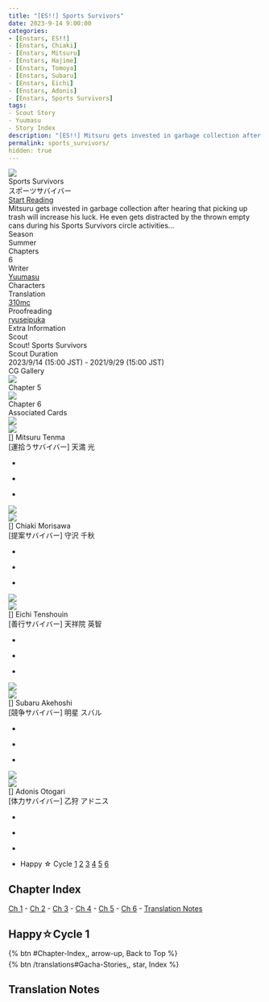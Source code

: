 ```yaml
---
title: "[ES!!] Sports Survivors"
date: 2023-9-14 9:00:00
categories:
- [Enstars, ES!!]
- [Enstars, Chiaki]
- [Enstars, Mitsuru]
- [Enstars, Hajime]
- [Enstars, Tomoya]
- [Enstars, Subaru]
- [Enstars, Eichi]
- [Enstars, Adonis]
- [Enstars, Sports Survivors]
tags:
- Scout Story
- Yuumasu
- Story Index
description: "[ES!!] Mitsuru gets invested in garbage collection after hearing that picking up trash will increase his luck. He even gets distracted by the thrown empty cans during his Sports Survivors circle activities…"
permalink: sports_survivors/
hidden: true
---
```

<div class="preview-wrapper reverse" style="--storyColor:#5ac189;--storyColor-rgb:90,193,137;--storyColor-h:147.4;--storyColor-s:45.4%;--storyColor-l:55.5%;">
    <div class="grid-wrapper">
        <div class="preview-background" style="background-image: url('/img/es/scoutstory/sportssurvivors/mitsurubcgframe.jpg')"></div>
        <div class="preview-box">
            <div class="title-area">
                <div class="title-area__title">Sports Survivors</div>
                <div class="title-area__subtitle">スポーツサバイバー</div>
                <div class="title-area__start"><a href="/sports_survivors#Happy☆Cycle-1">Start Reading</a></div>
            </div>
            <div class="info-area">
                <div class="synopsis">
                    Mitsuru gets invested in garbage collection after hearing that picking up trash will increase his luck. He even gets distracted by the thrown empty cans during his Sports Survivors circle activities…
                </div>
                <div class="info">
                    <div class="info-item season">
                        <div class="label">
                            Season
                        </div>
                        <div class="value">
                            Summer
                        </div>
                    </div>
                    <div class="info-item chapters">
                        <div class="label">
                            Chapters
                        </div>
                        <div class="value">
                            6
                        </div>
                    </div>
                    <div class="info-item writer">
                        <div class="label">
                            Writer
                        </div>
                        <div class="value">
                            <a href="/tags/Yuumasu/">Yuumasu</a>
                        </div>
                    </div>
                    <div class="info-item characters">
                        <div class="label">
                            Characters
                        </div>
                        <div class="value">
                        <a href="/categories/Enstars/Mitsuru" character="Mitsuru"></a>
                        <a href="/categories/Enstars/Chiaki" character="Chiaki"></a>
                        <a href="/categories/Enstars/Subaru" character="Subaru"></a>
                        <a href="/categories/Enstars/Eichi" character="Eichi"></a>
                        <a href="/categories/Enstars/Adonis" character="Adonis"></a>
                        <a href="/categories/Enstars/Hajime" character="Hajime"></a>
                        <a href="/categories/Enstars/Tomoya" character="Tomoya"></a>
                        </div>
                    </div>
                    <div class="info-item tl">
                        <div class="label">
                            Translation
                        </div>
                        <div class="value">
                            <a href="/about">310mc</a>
                        </div>
                    </div>
                    <div class="info-item pr">
                        <div class="label">
                            Proofreading
                        </div>
                        <div class="value">
                            <a href="https://ryuseipuka.notion.site/proofed-by-ryuseipuka-020757643ea94baabea5e7d21f325a8b" target="_blank">ryuseipuka</a>
                        </div>
                    </div>
                </div>
            </div>
        </div>
    </div>
</div>

<!-- more -->

<style>
    .preview-wrapper {
        display: none;
    }
    @media (max-width: 567px) {
        .post-block {
            padding: 5px 10px 8px !important;
        }
    }
</style>
<div class="story-wrapper" style="--storyColor:#5ac189;--storyColor-rgb:90,193,137;--storyColor-h:147.4;--storyColor-s:45.4%;--storyColor-l:55.5%;">
    <div class="grid-wrapper">
        <div class="story-background" style="background: top/cover url(/img/es/scoutstory/sportssurvivors/mitsuruorigcg.jpg)"></div>
        <div class="story-box">
            <div class="story-cover">
                <div><img src="/img/es/scoutstory/sportssurvivors/mitsurubcgframe.jpg"></div>
            </div>
            <div class="title-area">
                <div class="title-area__title">Sports Survivors</div>
                <div class="title-area__subtitle">スポーツサバイバー</div>
                <div class="title-area__start">
                    <a href="#Happy☆Cycle-1">Start Reading</a>
                </div>
            </div>
            <div class="info-area">
                <div class="synopsis">
                    Mitsuru gets invested in garbage collection after hearing that picking up trash will increase his luck. He even gets distracted by the thrown empty cans during his Sports Survivors circle activities…
                </div>
                <div class="info">
                    <div class="info-item season">
                        <div class="label">
                            Season
                        </div>
                        <div class="value">
                            Summer
                        </div>
                    </div>
                    <div class="info-item chapters">
                        <div class="label">
                            Chapters
                        </div>
                        <div class="value">
                            6
                        </div>
                    </div>
                    <div class="info-item writer">
                        <div class="label">
                            Writer
                        </div>
                        <div class="value">
                            <a href="/tags/Yuumasu/">Yuumasu</a>
                        </div>
                    </div>
                    <div class="info-item characters">
                        <div class="label">
                            Characters
                        </div>
                        <div class="value">
                        <a href="/categories/Enstars/Mitsuru" character="Mitsuru"></a>
                        <a href="/categories/Enstars/Chiaki" character="Chiaki"></a>
                        <a href="/categories/Enstars/Subaru" character="Subaru"></a>
                        <a href="/categories/Enstars/Eichi" character="Eichi"></a>
                        <a href="/categories/Enstars/Adonis" character="Adonis"></a>
                        <a href="/categories/Enstars/Hajime" character="Hajime"></a>
                        <a href="/categories/Enstars/Tomoya" character="Tomoya"></a>
                        </div>
                    </div>
                    <div class="info-item tl">
                        <div class="label">
                            Translation
                        </div>
                        <div class="value">
                            <a href="/about">310mc</a>
                        </div>
                    </div>
                    <div class="info-item pr">
                        <div class="label">
                            Proofreading
                        </div>
                        <div class="value">
                            <a href="https://ryuseipuka.notion.site/proofed-by-ryuseipuka-020757643ea94baabea5e7d21f325a8b" target="_blank">ryuseipuka</a>
                        </div>
                    </div>
                </div>
                <div class="extra-area">
                    <div class="tab-header">
                        <div class="tab-header__name">Extra Information</div>
                    </div>
                    <div class="tab-content">
                        <div class="tab-item">
                            <div class="label">
                                Scout
                            </div>
                            <div class="value">
                                Scout! Sports Survivors
                            </div>
                        </div>
                        <div class="tab-item">
                            <div class="label">
                                Scout Duration
                            </div>
                            <div class="value">
                                2023/9/14 (15:00 JST) - 2021/9/29 (15:00 JST)
                            </div>
                        </div>
                    </div>
                </div>
                <div class="cg-gallery">
                    <div class="tab-header">
                        <div class="tab-header__name">CG Gallery</div>
                    </div>
                    <div class="tab-content">
                        <div class="gallery">
                            <div class="gallery-item">
                                <div class="image">
                                    <img src="/img/es/scoutstory/sportssurvivors/chiakiorigcg.jpg">
                                </div>
                                <div class="caption">
                                    Chapter 5
                                </div>
                            </div>
                            <div class="gallery-item">
                                <div class="image">
                                    <img src="/img/es/scoutstory/sportssurvivors/mitsuruorigcg.jpg">
                                </div>
                                <div class="caption">
                                    Chapter 6
                                </div>
                            </div>                            
                        </div>
                    </div>
                </div>
                <div class="story-cards">
                    <div class="tab-header">
                        <div class="tab-header__name">Associated Cards</div>
                    </div>
                    <div class="tab-content">
                        <div class="cards">
                            <div class="cards-item">
                                <div class="image">
                                    <div class="single unbloomed">
                                        <img src="/img/es/scoutstory/sportssurvivors/mitsurucard.jpg">
                                    </div>
                                    <div class="single bloomed">
                                        <img src="/img/es/scoutstory/sportssurvivors/mitsurubcard.jpg">
                                    </div>
                                    <div class="quotes__wrapper">
                                        <div class="quotes">
                                            <div class="unbloomed"><!--TBA--></div>
                                            <div class="bloomed"><!--TBA--></div>
                                        </div>
                                    </div>
                                </div>
                                <div class="lightbox">
                                    <div class="card__name">[] Mitsuru Tenma</div>
                                    <div class="card__jp">[運拾うサバイバー] 天満 光</div>
                                    <div class="skills">
                                        <ul>
                                            <li id="center">
                                                <div class="name"><!--スポーツの醍醐味--></div>
                                                <div class="desc"></div>
                                            </li>
                                            <li id="live">
                                                <div class="name"><!--有り余る体力--></div>
                                                <div class="desc"></div>
                                            </li>
                                            <li id="lesson">
                                                <div class="name"><!--思いがけないサービス--></div>
                                                <div class="desc"></div>
                                            </li>
                                        </ul>
                                    </div>
                                </div>
                            </div>
                            <div class="cards-item">
                                <div class="image">
                                    <div class="single unbloomed">
                                        <img src="/img/es/scoutstory/sportssurvivors/chiakicard.jpg">
                                    </div>
                                    <div class="single bloomed">
                                        <img src="/img/es/scoutstory/sportssurvivors/chiakibcard.jpg">
                                    </div>
                                    <div class="quotes__wrapper">
                                        <div class="quotes">
                                            <div class="unbloomed"><!--TBA--></div>
                                            <div class="bloomed"><!--TBA--></div>
                                        </div>
                                    </div>
                                </div>
                                <div class="lightbox">
                                    <div class="card__name">[] Chiaki Morisawa</div>
                                    <div class="card__jp">[提案サバイバー] 守沢 千秋</div>
                                    <div class="skills">
                                        <ul>
                                            <li id="center">
                                                <div class="name"><!--スポーツと協調性--></div>
                                                <div class="desc"></div>
                                            </li>
                                            <li id="live">
                                                <div class="name"><!--打ち込む体力--></div>
                                                <div class="desc"></div>
                                            </li>
                                            <li id="lesson">
                                                <div class="name"><!--地中の宝物--></div>
                                                <div class="desc"></div>
                                            </li>
                                        </ul>
                                    </div>
                                </div>
                            </div>
                            <div class="cards-item">
                                <div class="image">
                                    <div class="single unbloomed">
                                        <img src="/img/es/scoutstory/sportssurvivors/eichicard.jpg">
                                    </div>
                                    <div class="single bloomed">
                                        <img src="/img/es/scoutstory/sportssurvivors/eichibcard.jpg">
                                    </div>
                                    <div class="quotes__wrapper">
                                        <div class="quotes">
                                            <div class="unbloomed"><!--TBA--></div>
                                            <div class="bloomed"><!--TBA--></div>
                                        </div>
                                    </div>
                                </div>
                                <div class="lightbox">
                                    <div class="card__name">[] Eichi Tenshouin</div>
                                    <div class="card__jp">[善行サバイバー] 天祥院 英智</div>
                                    <div class="skills">
                                        <ul>
                                            <li id="center">
                                                <div class="name"><!--スポーツの可能性--></div>
                                                <div class="desc"></div>
                                            </li>
                                            <li id="live">
                                                <div class="name"><!--費やす体力--></div>
                                                <div class="desc"></div>
                                            </li>
                                            <li id="lesson">
                                                <div class="name"><!--缶蹴り希望--></div>
                                                <div class="desc"></div>
                                            </li>
                                        </ul>
                                    </div>
                                </div>
                            </div>
                            <div class="cards-item">
                                <div class="image">
                                    <div class="single unbloomed">
                                        <img src="/img/es/scoutstory/sportssurvivors/subarucard.jpg">
                                    </div>
                                    <div class="single bloomed">
                                        <img src="/img/es/scoutstory/sportssurvivors/subarubcard.jpg">
                                    </div>
                                    <div class="quotes__wrapper">
                                        <div class="quotes">
                                            <div class="unbloomed"><!--TBA--></div>
                                            <div class="bloomed"><!--TBA--></div>
                                        </div>
                                    </div>
                                </div>
                                <div class="lightbox">
                                    <div class="card__name">[] Subaru Akehoshi</div>
                                    <div class="card__jp">[競争サバイバー] 明星 スバル</div>
                                    <div class="skills">
                                        <ul>
                                            <li id="center">
                                                <div class="name"><!--スポーツでの発見--></div>
                                                <div class="desc"></div>
                                            </li>
                                            <li id="live">
                                                <div class="name"><!--尽きない体力--></div>
                                                <div class="desc"></div>
                                            </li>
                                            <li id="lesson">
                                                <div class="name"><!--見つける思い出--></div>
                                                <div class="desc"></div>
                                            </li>
                                        </ul>
                                    </div>
                                </div>
                            </div>
                            <div class="cards-item">
                                <div class="image">
                                    <div class="single unbloomed">
                                        <img src="/img/es/scoutstory/sportssurvivors/adoniscard.jpg">
                                    </div>
                                    <div class="single bloomed">
                                        <img src="/img/es/scoutstory/sportssurvivors/adonisbcard.jpg">
                                    </div>
                                    <div class="quotes__wrapper">
                                        <div class="quotes">
                                            <div class="unbloomed"><!--TBA--></div>
                                            <div class="bloomed"><!--TBA--></div>
                                        </div>
                                    </div>
                                </div>
                                <div class="lightbox">
                                    <div class="card__name">[] Adonis Otogari</div>
                                    <div class="card__jp">[体力サバイバー] 乙狩 アドニス</div>
                                    <div class="skills">
                                        <ul>
                                            <li id="center">
                                                <div class="name"><!--スポーツと安らぎ--></div>
                                                <div class="desc"></div>
                                            </li>
                                            <li id="live">
                                                <div class="name"><!--型破りな体力--></div>
                                                <div class="desc"></div>
                                            </li>
                                            <li id="lesson">
                                                <div class="name"><!--手加減無用--></div>
                                                <div class="desc"></div>
                                            </li>
                                        </ul>
                                    </div>
                                </div>
                            </div>
                        </div>
                    </div>
                </div>
            </div>
            <div class="chapter-area">
                <div class="chapters">
                    <ul>
                        <li>
                            <span>Happy ☆ Cycle</span>
                            <a href="#Happy☆Cycle-1" id="">1</a>
                            <a href="#Happy☆Cycle-2" id="">2</a>
                            <a href="#Happy☆Cycle-3" id="">3</a>
                            <a href="#Happy☆Cycle-4" id="">4</a>
                            <a href="#Happy☆Cycle-5" id="">5</a>
                            <a href="#Happy☆Cycle-6" id="">6</a>
                        </li>
                    </ul>
                </div>
            </div>
        </div>
    </div>
</div>

## Chapter Index
<a href="#Happy☆Cycle-1">Ch 1</a> - <a href="#Happy☆Cycle-2">Ch 2</a> - <a href="#Happy☆Cycle-3">Ch 3</a> - <a href="#Happy☆Cycle-4">Ch 4</a> - <a href="#Happy☆Cycle-5">Ch 5</a> - <a href="#Happy☆Cycle-6">Ch 6</a> - <a href="#Translation-Notes">Translation Notes</a>

## Happy☆Cycle 1

<div toc>
<div style="margin-bottom:5px">{% btn #Chapter-Index,, arrow-up, Back to Top %}</div>
{% btn /translations#Gacha-Stories,, star, Index %}</div>

## Translation Notes
